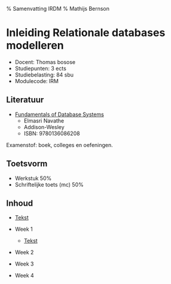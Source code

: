 % Samenvatting IRDM
% Mathijs Bernson

# Inleiding Relationale databases modelleren

* Docent: Thomas bosose
* Studiepunten: 3 ects
* Studiebelasting: 84 sbu
* Modulecode: IRM

## Literatuur

* [Fundamentals of Database Systems](http://www.bol.com/nl/p/fundamentals-of-database-systems/1001004007511876/)
	* Elmasri Navathe
	* Addison-Wesley 
	* ISBN: 9780136086208

Examenstof: boek, colleges en oefeningen.

## Toetsvorm

* Werkstuk 50%
* Schriftelijke toets (mc) 50%

## Inhoud

* [Tekst](#)

* Week 1
	* [Tekst](#)
* Week 2
* Week 3
* Week 4


